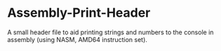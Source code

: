 # Assembly-Print-Header
A small header file to aid printing strings and numbers to the console in assembly (using NASM, AMD64 instruction set).
